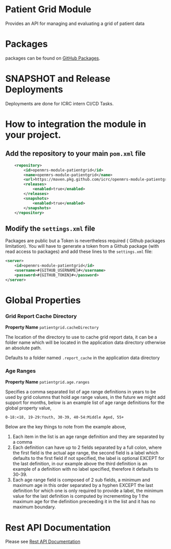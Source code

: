 # Patient Grid Module
Provides an API for managing and evaluating a grid of patient data

# Packages

packages can be found on [GitHub Packages](https://github.com/orgs/icrc/packages?repo_name=openmrs-module-patientgrid).

# SNAPSHOT and Release Deployments
Deployments are done for ICRC intern CI/CD Tasks.

# How to integration the module in your project.

## Add the repository to your main `pom.xml` file

```xml
    <repository>
        <id>openmrs-module-patientgrid</id>
        <name>openmrs-module-patientgrid</name>
        <url>https://maven.pkg.github.com/icrc/openmrs-module-patientgrid</url>
        <releases>
            <enabled>true</enabled>
        </releases>
        <snapshots>
            <enabled>true</enabled>
        </snapshots>
    </repository>
```
## Modify the `settings.xml` file
Packages are public but a Token is nevertheless required ( Github packages limitation).
You will have to generate a token from a Github package (with read access to packages) and add these lines to the `settings.xml` file:

```xml
<server>
    <id>openmrs-module-patientgrid</id>
    <username>#{GITHUB_USERNAME}#</username>
    <password>#{GITHUB_TOKEN}#</password>
</server>
```

# Global Properties
### Grid Report Cache Directory

**Property Name** `patientgrid.cacheDirectory`

The location of the directory to use to cache grid report data, it can be a folder name which will be located in the 
application data directory otherwise an absolute path.

Defaults to a folder named `.report_cache` in the application data directory

### Age Ranges

**Property Name** `patientgrid.age.ranges`

Specifies a comma separated list of age range definitions in years to be used by grid columns that hold age range 
values, in the future we might add support for months, below is an example list of age range definitions for the global 
property value,

`0-18:<18, 19-29:Youth, 30-39, 40-54:Middle Aged, 55+`

Below are the key things to note from the example above,
1. Each item in the list is an age range definition and they are separated by a comma
2. Each definition can have up to 2 fields separated by a full colon, where the first field is the actual age range, the 
   second field is a label which defaults to the first field if not specified, the label is optional EXCEPT for the last
   definition, in our example above the third definition is an example of a definition with no label specified, 
   therefore it defaults to 30-39.
3. Each age range field is composed of 2 sub fields, a minimum and maximum age in this order separated by a hyphen 
   EXCEPT the last definition for which one is only required to provide a label, the minimum value for the last 
   definition is computed by incrementing by 1 the maximum age for the definition preceeding it in the list and it has 
   no maximum boundary.

# Rest API Documentation
Please see [Rest API Documentation](omod/README.md)
